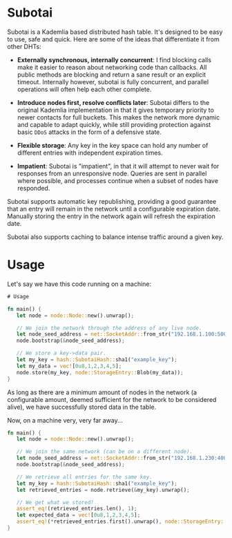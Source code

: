 # Subotai

 Subotai is a Kademlia based distributed hash table. It's designed to be easy to use, safe
 and quick. Here are some of the ideas that differentiate it from other DHTs:

 * **Externally synchronous, internally concurrent**: I find blocking calls make it easier 
   to reason about networking code than callbacks. All public methods are blocking and return
   a sane result or an explicit timeout. Internally however, subotai is fully concurrent,
   and parallel operations will often help each other complete.

 * **Introduce nodes first, resolve conflicts later**: Subotai differs to the original Kademlia
   implementation in that it gives temporary priority to newer contacts for full buckets. This
   makes the network more dynamic and capable to adapt quickly, while still providing protection
   against basic `DDoS` attacks in the form of a defensive state.

 * **Flexible storage**: Any key in the key space can hold any number of different entries with
   independent expiration times. 

 * **Impatient**: Subotai is "impatient", in that it will attempt to never wait for responses from
 an unresponsive node. Queries are sent in parallel where possible, and processes continue when 
 a subset of nodes have responded.

 Subotai supports automatic key republishing, providing a good guarantee that an entry will remain
 in the network until a configurable expiration date. Manually storing the entry in the network
 again will refresh the expiration date.

 Subotai also supports caching to balance intense traffic around a given key.

# Usage

Let's say we have this code running on a machine:

```rust
# Usage

fn main() {
   let node = node::Node::new().unwrap();

   // We join the network through the address of any live node.
   let node_seed_address = net::SocketAddr::from_str("192.168.1.100:50000").unwrap();
   node.bootstrap(&node_seed_address);

   // We store a key->data pair.
   let my_key = hash::SubotaiHash::sha1("example_key");
   let my_data = vec![0u8,1,2,3,4,5];
   node.store(my_key, node::StorageEntry::Blob(my_data));
}
```

As long as there are a minimum amount of nodes in the network (a configurable amount, deemed sufficient
for the network to be considered alive), we have successfully stored data in the table.

Now, on a machine very, very far away...

``` rust
fn main() {
   let node = node::Node::new().unwrap();

   // We join the same network (can be on a different node).
   let node_seed_address = net::SocketAddr::from_str("192.168.1.230:40000").unwrap();
   node.bootstrap(&node_seed_address);

   // We retrieve all entries for the same key.
   let my_key = hash::SubotaiHash::sha1("example_key");
   let retrieved_entries = node.retrieve(&my_key).unwrap();

   // We get what we stored!
   assert_eq!(retrieved_entries.len(), 1);
   let expected_data = vec![0u8,1,2,3,4,5];
   assert_eq!(*retrieved_entries.first().unwrap(), node::StorageEntry::Blob(expected_data));
}
```
